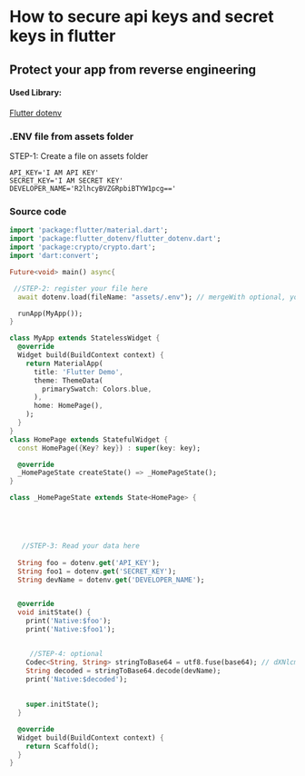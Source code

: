 # How to secure api keys and secret keys in flutter

## Protect your app from reverse engineering

#### Used Library: 
 [Flutter dotenv](https://pub.dev/packages/flutter_dotenv)
 
 ### .ENV file from assets folder
 STEP-1: Create a file on assets folder
 ```
API_KEY='I AM API KEY'
SECRET_KEY='I AM SECRET KEY'
DEVELOPER_NAME='R2lhcyBVZGRpbiBTYW1pcg=='
 ```
 
 ### Source code
```dart
import 'package:flutter/material.dart';
import 'package:flutter_dotenv/flutter_dotenv.dart';
import 'package:crypto/crypto.dart';
import 'dart:convert';

Future<void> main() async{

 //STEP-2: register your file here
  await dotenv.load(fileName: "assets/.env"); // mergeWith optional, you can include Platform.environment for Mobile/Desktop app

  runApp(MyApp());
}

class MyApp extends StatelessWidget {
  @override
  Widget build(BuildContext context) {
    return MaterialApp(
      title: 'Flutter Demo',
      theme: ThemeData(
        primarySwatch: Colors.blue,
      ),
      home: HomePage(),
    );
  }
}
class HomePage extends StatefulWidget {
  const HomePage({Key? key}) : super(key: key);

  @override
  _HomePageState createState() => _HomePageState();
}

class _HomePageState extends State<HomePage> {





   //STEP-3: Read your data here 
   
  String foo = dotenv.get('API_KEY');
  String foo1 = dotenv.get('SECRET_KEY');
  String devName = dotenv.get('DEVELOPER_NAME');


  @override
  void initState() {
    print('Native:$foo');
    print('Native:$foo1');


     //STEP-4: optional 
    Codec<String, String> stringToBase64 = utf8.fuse(base64); // dXNlcm5hbWU6cGFzc3dvcmQ=
    String decoded = stringToBase64.decode(devName);
    print('Native:$decoded');
    
    
    super.initState();
  }

  @override
  Widget build(BuildContext context) {
    return Scaffold();
  }
}


```

